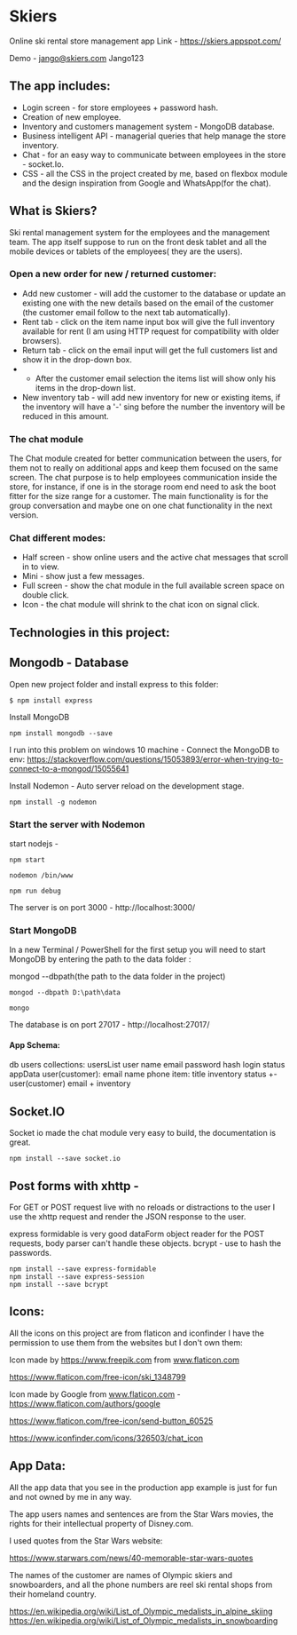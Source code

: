 # Skiers
Online ski rental store management app
Link - https://skiers.appspot.com/

Demo - jango@skiers.com Jango123


## The app includes:
* Login screen - for store employees + password hash. 
* Creation of new employee.
* Inventory and customers management system - MongoDB database.
* Business intelligent API - managerial queries that help manage the store inventory. 
* Chat - for an easy way to communicate between employees in the store - socket.Io.
* CSS - all the CSS in the project created by me, based on flexbox module and the design inspiration from Google and WhatsApp(for the chat).  


## What is Skiers?

Ski rental management system for the employees and the management team.
The app itself suppose to run on the front desk tablet and all the mobile devices or tablets of the employees( they are the users).  

### Open a new order for new / returned customer:
* Add new customer - will add the customer to the database or update an existing one with the new details based on the email of the customer (the customer email follow to the next tab automatically).
* Rent tab - click on the item name input box will give the full inventory available for rent (I am using HTTP request for compatibility with older browsers).
* Return tab - click on the email input will get the full customers list and show it in the drop-down box.
* * After the customer email selection the items list will show only his items in the drop-down list.
* New inventory tab - will add new inventory for new or existing items, if the inventory will have a '-' sing before the number the inventory will be reduced in this amount.

### The chat module 

The Chat module created for better communication between the users, for them not to really on additional apps and keep them focused on the same screen. The chat purpose is to help employees communication inside the store, for instance, if one is in the storage room end need to ask the boot fitter for the size range for a customer.
The main functionality is for the group conversation and maybe one on one chat functionality in the next version. 

### Chat different modes:
* Half screen - show online users and the active chat messages that scroll in to view.
* Mini - show just a few messages.
* Full screen - show the chat module in the full available screen space on double click. 
* Icon - the chat module will shrink to the chat icon on signal click. 

## Technologies in this project: 

## Mongodb - Database

Open new project folder and install express to this folder:

````
$ npm install express
````

Install MongoDB

````
npm install mongodb --save
````

I run into this problem on windows 10 machine   - Connect the MongoDB to env:
https://stackoverflow.com/questions/15053893/error-when-trying-to-connect-to-a-mongod/15055641

Install Nodemon - Auto server reload on the development stage.

````
npm install -g nodemon
````

### Start the server with Nodemon

start nodejs - 

```
npm start

nodemon /bin/www 

npm run debug 
```

The server is on port 3000 - 
http://localhost:3000/


### Start MongoDB

In a new Terminal / PowerShell for the first setup you will need to start MongoDB by entering the path to the data folder :

mongod --dbpath(the path to the data folder in the project)

```
mongod --dbpath D:\path\data

mongo
```

The database is on port 27017 - 
http://localhost:27017/


#### App Schema:
db users
collections:
usersList
    user name
    email
    password hash
		login status
appData
    user(customer):
			email
			name
			phone
		item:
			title
    	inventory status +-
    	user(customer) email + inventory 
		

        
## Socket.IO 

Socket io made the chat module very easy to build, the documentation is great. 

````
npm install --save socket.io 
````


## Post forms with xhttp - 

For GET or POST request live with no reloads or distractions to the user I use the xhttp request and render the JSON response to the user.

express formidable is very good dataForm object reader for the POST requests, body parser can't handle these objects. 
bcrypt - use to hash the passwords. 

````
npm install --save express-formidable
npm install --save express-session
npm install --save bcrypt
````

## Icons: 

All the icons on this project are from flaticon and iconfinder I have the permission to use them  from the websites but I don't own them:

Icon made by https://www.freepik.com from www.flaticon.com 

https://www.flaticon.com/free-icon/ski_1348799

Icon made by Google from www.flaticon.com - https://www.flaticon.com/authors/google

https://www.flaticon.com/free-icon/send-button_60525

https://www.iconfinder.com/icons/326503/chat_icon


## App Data: 

All the app data that you see in the production app example is just for fun and not owned by me in any way. 

The app users names and sentences are from the Star Wars movies, the rights for their intellectual property of Disney.com.

I used quotes from the Star Wars website:

https://www.starwars.com/news/40-memorable-star-wars-quotes

The names of the customer are names of Olympic skiers and snowboarders, and all the phone numbers are reel ski rental shops from their homeland country.  

https://en.wikipedia.org/wiki/List_of_Olympic_medalists_in_alpine_skiing
https://en.wikipedia.org/wiki/List_of_Olympic_medalists_in_snowboarding
